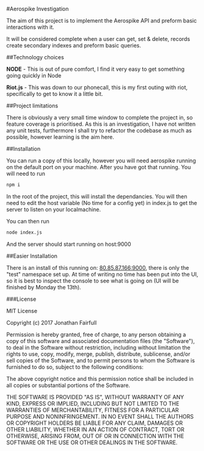 #Aerospike Investigation

The aim of this project is to implement the Aerospike API and preform
basic interactions with it.

It will be considered complete when a user can get, set & delete, records
create secondary indexes and preform basic queries.

##Technology choices

**NODE** - This is out of pure comfort, I find it very easy to get
something going quickly in Node

**Riot.js** - This was down to our phonecall, this is my first outing
with riot, specifically to get to know it a little bit.


##Project limitations

There is obviously a very small time window to complete the project in,
so feature coverage is prioritised. As this is an investigation, I
have not written any unit tests, furthermore I shall try to refactor
the codebase as much as possible, however learning is the aim here. 


##Installation

You can run a copy of this locally, however you will need aerospike running on the default port on your machine. After you have got that running. You will need to run 
``` bash
npm i
```
In the root of the project, this will install the dependancies. You will then need to edit the host variable (No time for a config yet) in index.js to get the server to listen on your localmachine.

You can then run 
``` bash
node index.js
```
And the server should start running on host:9000

##Easier Installation

There is an install of this running on: [80.85.87.166:9000](http://80.85.87.166:9000), there is only the "test" namespace set up. At time of writing no time has been put into the UI, so it is best to inspect the console to see what is going on (UI will be finished by Monday the 13th). 

###License

MIT License

Copyright (c) 2017 Jonathan Fairfull

Permission is hereby granted, free of charge, to any person obtaining a copy
of this software and associated documentation files (the "Software"), to deal
in the Software without restriction, including without limitation the rights
to use, copy, modify, merge, publish, distribute, sublicense, and/or sell
copies of the Software, and to permit persons to whom the Software is
furnished to do so, subject to the following conditions:

The above copyright notice and this permission notice shall be included in all
copies or substantial portions of the Software.

THE SOFTWARE IS PROVIDED "AS IS", WITHOUT WARRANTY OF ANY KIND, EXPRESS OR
IMPLIED, INCLUDING BUT NOT LIMITED TO THE WARRANTIES OF MERCHANTABILITY,
FITNESS FOR A PARTICULAR PURPOSE AND NONINFRINGEMENT. IN NO EVENT SHALL THE
AUTHORS OR COPYRIGHT HOLDERS BE LIABLE FOR ANY CLAIM, DAMAGES OR OTHER
LIABILITY, WHETHER IN AN ACTION OF CONTRACT, TORT OR OTHERWISE, ARISING FROM,
OUT OF OR IN CONNECTION WITH THE SOFTWARE OR THE USE OR OTHER DEALINGS IN THE
SOFTWARE.
